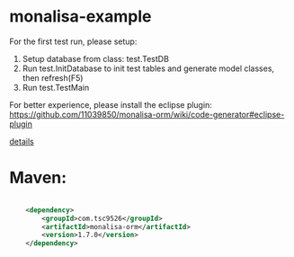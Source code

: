 # monalisa-example

For the first test run, please setup: 

1. Setup database from class: test.TestDB
2. Run test.InitDatabase to init test tables and generate model classes, then refresh(F5)
3. Run test.TestMain 
 
For better experience, please install the eclipse plugin: <br>
https://github.com/11039850/monalisa-orm/wiki/code-generator#eclipse-plugin

[details](https://github.com/11039850/monalisa-orm/wiki/Dynamic%20Java%20Files) 

# Maven: 
```xml
	
	<dependency>
		<groupId>com.tsc9526</groupId>
		<artifactId>monalisa-orm</artifactId>
		<version>1.7.0</version>
	</dependency>
``` 
